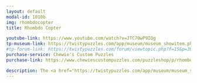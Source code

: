 ```yaml
---
layout: default
modal-id: 1010b
img: rhombdocopter
title: Rhombdo Copter

youtube-link: https://www.youtube.com/watch?v=JTC7OwP9IQg
tp-museum-link: https://twistypuzzles.com/app/museum/museum_showitem.php?pkey=8450
#tp-forum-link: https://twistypuzzles.com/forum/viewtopic.php?f=15&p=395369
purchase-service: Chewie's Custom Puzzles
purchase-link: https://www.chewiescustompuzzles.com/puzzleshop/p/rhombdo-copter

description: The <a href="https://twistypuzzles.com/app/museum/museum_showitem.php?pkey=8450" target="_blank">Rhombdo Copter</a> is similar to the <a href="http://twistypuzzles.com/cgi-bin/puzzle.cgi?pkey=1574" target="_blank">Curvy Copter</a>, but with the concept applied to the <a href="https://en.wikipedia.org/wiki/Rhombic_dodecahedron" target="_blank">rhombic dodecahedron</a>. It is exactly the same as the <a href="https://twistypuzzles.com/app/museum/museum_showitem.php?pkey=1525" target="_blank">Rhombdo Copter Plus</a> with some pieces fused together, so it is a simpler puzzle.
---
```

